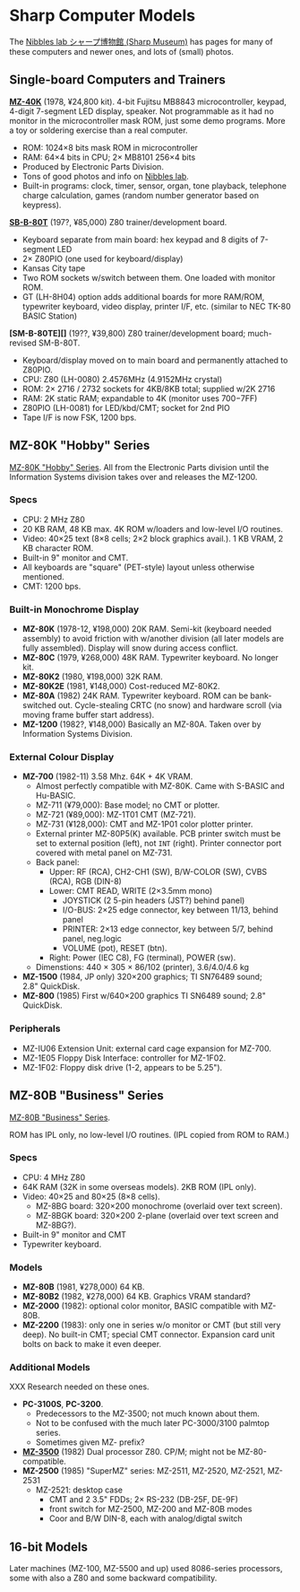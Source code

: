 Sharp Computer Models
=====================

The [Nibbles lab シャープ博物館 (Sharp Museum)][nib] has pages for many of
these computers and newer ones, and lots of (small) photos.


Single-board Computers and Trainers
-----------------------------------

__[MZ-40K][]__ (1978, ¥24,800 kit). 4-bit Fujitsu MB8843 microcontroller,
keypad, 4-digit 7-segment LED display, speaker. Not programmable as it had
no monitor in the microcontroller mask ROM, just some demo programs. More a
toy or soldering exercise than a real computer.
- ROM: 1024×8 bits mask ROM in microcontroller
- RAM: 64×4 bits in CPU; 2× MB8101 256×4 bits
- Produced by Electronic Parts Division.
- Tons of good photos and info on [Nibbles lab][rpc-mz40k].
- Built-in programs: clock, timer, sensor, organ, tone playback, telephone
  charge calculation, games (random number generator based on keypress).

__[SB-B-80T][]__ (197?, ¥85,000) Z80 trainer/development board.
- Keyboard separate from main board: hex keypad and 8 digits of 7-segment LED
- 2× Z80PIO (one used for keyboard/display)
- Kansas City tape
- Two ROM sockets w/switch between them. One loaded with monitor ROM.
- GT (LH-8H04) option adds additional boards for more RAM/ROM, typewriter
  keyboard, video display, printer I/F, etc. (similar to NEC TK-80 BASIC
  Station)

__[SM-B-80TE][]__ (19??, ¥39,800) Z80 trainer/development board;
much-revised SM-B-80T.
- Keyboard/display moved on to main board and permanently attached to
  Z80PIO.
- CPU: Z80 (LH-0080) 2.4576MHz (4.9152MHz crystal)
- ROM: 2× 2716 / 2732 sockets for 4KB/8KB total; supplied w/2K 2716
- RAM: 2K static RAM; expandable to 4K (monitor uses $700-$7FF)
- Z80PIO (LH-0081) for LED/kbd/CMT; socket for 2nd PIO
- Tape I/F is now FSK, 1200 bps.


MZ-80K "Hobby" Series
---------------------

[MZ-80K "Hobby" Series][80k-series]. All from the Electronic Parts division
until the Information Systems division takes over and releases the MZ-1200.

### Specs

- CPU: 2 MHz Z80
- 20 KB RAM, 48 KB max. 4K ROM w/loaders and low-level I/O routines.
- Video: 40×25 text (8×8 cells; 2×2 block graphics avail.).
  1 KB VRAM, 2 KB character ROM.
- Built-in 9" monitor and CMT.
- All keyboards are "square" (PET-style) layout unless otherwise mentioned.
- CMT: 1200 bps.

### Built-in Monochrome Display

- __MZ-80K__ (1978-12, ¥198,000) 20K RAM. Semi-kit (keyboard needed
  assembly) to avoid friction with w/another division (all later models are
  fully assembled). Display will snow during access conflict.
- __MZ-80C__ (1979, ¥268,000) 48K RAM. Typewriter keyboard. No longer kit.
- __MZ-80K2__ (1980, ¥198,000) 32K RAM.
- __MZ-80K2E__ (1981, ¥148,000) Cost-reduced MZ-80K2.
- __MZ-80A__ (1982) 24K RAM. Typewriter keyboard. ROM can be bank-switched
  out. Cycle-stealing CRTC (no snow) and hardware scroll (via moving frame
  buffer start address).
- __MZ-1200__ (1982?, ¥148,000) Basically an MZ-80A.
  Taken over by Information Systems Division.

### External Colour Display

- __MZ-700__ (1982-11) 3.58 Mhz. 64K + 4K VRAM.
  - Almost perfectly compatible with MZ-80K. Came with S-BASIC and Hu-BASIC.
  - MZ-711 (¥79,000): Base model; no CMT or plotter.
  - MZ-721 (¥89,000): MZ-1T01 CMT (MZ-721).
  - MZ-731 (¥128,000): CMT and  MZ-1P01 color plotter printer.
  - External printer MZ-80P5(K) available. PCB printer switch must be set
    to external position (left), not `INT` (right). Printer connector port
    covered with metal panel on MZ-731.
  - Back panel:
    - Upper: RF (RCA), CH2-CH1 (SW), B/W-COLOR (SW), CVBS (RCA), RGB (DIN-8)
    - Lower: CMT READ, WRITE (2×3.5mm mono)
      - JOYSTICK (2 5-pin headers (JST?) behind panel)
      - I/O-BUS: 2×25 edge connector, key between 11/13, behind panel
      - PRINTER: 2×13 edge connector, key between 5/7, behind panel, neg.logic
      - VOLUME (pot), RESET (btn).
    - Right: Power (IEC C8), FG (terminal), POWER (sw).
  - Dimenstions: 440 × 305 × 86/102 (printer), 3.6/4.0/4.6 kg
- __MZ-1500__ (1984, JP only) 320×200 graphics; TI SN76489 sound;
  2.8" QuickDisk.
- __MZ-800__ (1985) First w/640×200 graphics TI SN6489 sound; 2.8" QuickDisk.

### Peripherals

- MZ-IU06 Extension Unit: external card cage expansion for MZ-700.
- MZ-1E05 Floppy Disk Interface: controller for MZ-1F02.
- MZ-1F02: Floppy disk drive (1-2, appears to be 5.25").


MZ-80B "Business" Series
------------------------

[MZ-80B "Business" Series][80b-series].

ROM has IPL only, no low-level I/O routines. (IPL copied from ROM to RAM.)

### Specs

- CPU: 4 MHz Z80
- 64K RAM (32K in some overseas models). 2KB ROM (IPL only).
- Video: 40×25 and 80×25 (8×8 cells).
  - MZ-8BG board: 320×200 monochrome (overlaid over text screen).
  - MZ-8BGK board: 320×200 2-plane (overlaid over text screen and MZ-8BG?).
- Built-in 9" monitor and CMT
- Typewriter keyboard.

### Models

- __MZ-80B__ (1981, ¥278,000) 64 KB.
- __MZ-80B2__ (1982, ¥278,000) 64 KB. Graphics VRAM standard?
- __MZ-2000__ (1982): optional color monitor, BASIC compatible with MZ-80B.
- __MZ-2200__ (1983): only one in series w/o monitor or CMT (but still very
  deep). No built-in CMT; special CMT connector. Expansion card unit bolts
  on back to make it even deeper.

### Additional Models

XXX Research needed on these ones.

- __PC-3100S__, __PC-3200__.
  - Predecessors to the MZ-3500; not much known about them.
  - Not to be confused with the much later PC-3000/3100 palmtop series.
  - Sometimes given MZ- prefix?
- __[MZ-3500][]__ (1982) Dual processor Z80. CP/M; might not be
  MZ-80-compatible.
- __MZ-2500__ (1985) "SuperMZ" series: MZ-2511, MZ-2520, MZ-2521, MZ-2531
  - MZ-2521: desktop case
    - CMT and 2 3.5" FDDs; 2× RS-232 (DB-25F, DE-9F)
    - front switch for MZ-2500, MZ-200 and MZ-80B modes
    - Coor and B/W DIN-8, each with analog/digtal switch


16-bit Models
-------------

Later machines (MZ-100, MZ-5500 and up) used 8086-series processors, some
with also a Z80 and some backward compatibility.



<!-------------------------------------------------------------------->
[MZ-40K]: https://ja.wikipedia.org/wiki/MZ-40K
[80b-series]: https://ja.wikipedia.org/wiki/MZ-80#MZ-80B
[80k-series]: https://ja.wikipedia.org/wiki/MZ-80#MZ-80K系機種
[SB-B-80TE]: http://retropc.net/ohishi/museum/80te.htm
[SB-B-80T]: http://retropc.net/ohishi/museum/80t.htm
[nib]: http://retropc.net/ohishi/museum/index.htm
[rpc-mz40k]: http://retropc.net/ohishi/museum/mz40k.htm

[MZ-3500]: https://original.sharpmz.org/mz-3500/mztdata.htm
